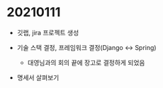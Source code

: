 # 20210111

- 깃랩, jira 프로젝트 생성
- 기술 스택 결정, 프레임워크 결정(Django <-> Spring)
  - 대영님과의 회의 끝에 장고로 결정하게 되었음

- 명세서 살펴보기